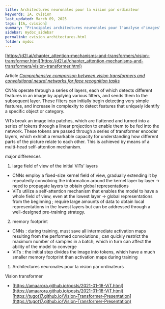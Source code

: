 ```yaml
---
title: Architectures neuronales pour la vision par ordinateur
keywords: IA, cvision
last_updated: March 09, 2025
tags: [IA, cvision]
summary: "Principales architectures neuronales pour l'analyse d'images"
sidebar: mydoc_sidebar
permalink: cvision_architectures.html
folder: mydoc
---
```


[https://d2l.ai/chapter_attention-mechanisms-and-transformers/vision-transformer.html](https://d2l.ai/chapter_attention-mechanisms-and-transformers/vision-transformer.html)

Article [*Comprehensive comparison between vision transformers and convolutional neural networks for face recognition tasks*](https://www.nature.com/articles/s41598-024-72254-w)

CNNs operate through a series of layers, each of which detects different features in an image by applying various filters, and sends them to the subsequent layer. These filters can initially begin detecting very simple features, and increase in complexity to detect features that uniquely identify a specific object or category.

ViTs break an image into patches, which are flattened and turned into a series of tokens through a linear projection to enable them to be fed into the network. These tokens are passed through a series of transformer encoder layers, which exhibit a remarkable capacity for understanding how different parts of the picture relate to each other. This is achieved by means of a multi-head self-attention mechanism. 

major differences 
1) large field of view of the initial ViTs’ layers
- CNNs employ a fixed-size kernel field of view, gradually extending it by repeatedly convolving the information around the kernel layer by layer -> need to propagate layers to obtain global representations
- ViTs utilize a self-attention mechanism that enables the model to have a whole field of view, even at the lowest layer -> global representations from the beginning ; require large amounts of data to obtain local representations in the lowest layers but can be addressed through a well-designed pre-training strategy.

2) memory footprint 
- CNNs : during training, must save all intermediate activation maps resulting from the performed convolutions ; can quickly restrict the maximum number of samples in a batch, which in turn can affect the ability of the model to converge
- ViTs : the initial step divides the image into tokens, which have a much smaller memory footprint than activation maps during training




1.	Architectures neuronales pour la vision par ordinateurs

Vision transformer
* [https://amaarora.github.io/posts/2021-01-18-ViT.html](https://amaarora.github.io/posts/2021-01-18-ViT.html)
[https://tugot17.github.io/Vision-Transformer-Presentation](https://tugot17.github.io/Vision-Transformer-Presentation)
